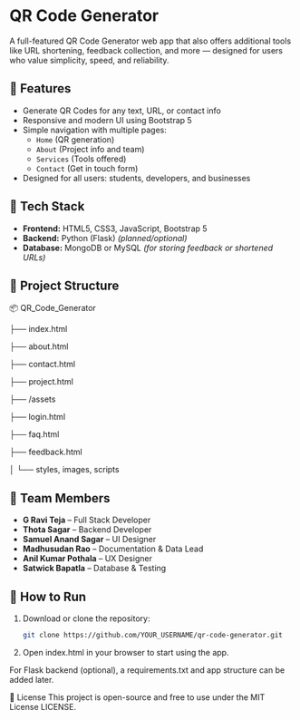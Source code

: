 # QR Code Generator

A full-featured QR Code Generator web app that also offers additional tools like URL shortening, feedback collection, and more — designed for users who value simplicity, speed, and reliability.

## 🚀 Features

- Generate QR Codes for any text, URL, or contact info
- Responsive and modern UI using Bootstrap 5
- Simple navigation with multiple pages:
  - `Home` (QR generation)
  - `About` (Project info and team)
  - `Services` (Tools offered)
  - `Contact` (Get in touch form)
- Designed for all users: students, developers, and businesses

## 🔧 Tech Stack

- **Frontend:** HTML5, CSS3, JavaScript, Bootstrap 5
- **Backend:** Python (Flask) *(planned/optional)*
- **Database:** MongoDB or MySQL *(for storing feedback or shortened URLs)*

## 📁 Project Structure

📦 QR_Code_Generator

├── index.html

├── about.html

├── contact.html

├── project.html

├── /assets

├── login.html

├── faq.html

├── feedback.html

│ └── styles, images, scripts


## 👥 Team Members

- **G Ravi Teja** – Full Stack Developer
- **Thota Sagar** – Backend Developer
- **Samuel Anand Sagar** – UI Designer
- **Madhusudan Rao** – Documentation & Data Lead
- **Anil Kumar Pothala** – UX Designer
- **Satwick Bapatla** – Database & Testing

## 📌 How to Run

1. Download or clone the repository:
   ```bash
   git clone https://github.com/YOUR_USERNAME/qr-code-generator.git
2. Open index.html in your browser to start using the app.

For Flask backend (optional), a requirements.txt and app structure can be added later.

📄 License
This project is open-source and free to use under the MIT License LICENSE.

